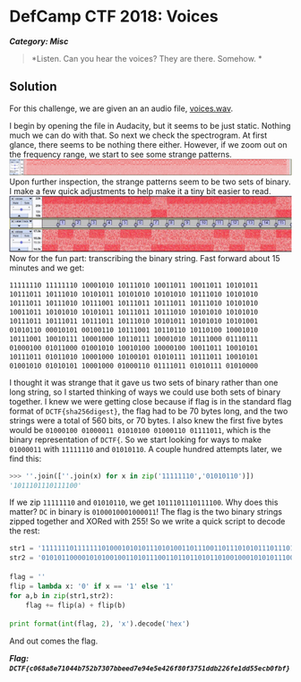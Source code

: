 # DefCamp CTF 2018: Voices
***Category: Misc***
>*Listen. Can you hear the voices? They are there. Somehow. *
## Solution
For this challenge, we are given an an audio file, [voices.wav](voices.wav).

I begin by opening the file in Audacity, but it seems to be just static. Nothing much we can do with that. So next we check the spectrogram. At first glance, there seems to be nothing there either. However, if we zoom out on the frequency range, we start to see some strange patterns.
![spectrogram.jpg](spectrogram.jpg)
Upon further inspection, the strange patterns seem to be two sets of binary. I make a few quick adjustments to help make it a tiny bit easier to read.
![zoomed.jpg](zoomed.jpg)
Now for the fun part: transcribing the binary string. Fast forward about 15 minutes and we get:
```
11111110 11111110 10001010 10111010 10011011 10011011 10101011 10111011 10111010 10101011 10101010 10101010 10111010 10101010 10111011 10111010 10111001 10111011 10111011 10111010 10101010 10011011 10101010 10101011 10111011 10111010 10101010 10101010 10111011 10111011 10111011 10111010 10101011 10101010 10101001
01010110 00010101 00100110 10111001 10110110 10110100 10001010 10111001 10010111 10001000 10110111 10001010 10111000 01110111 01000100 01011000 01001010 10010100 10000100 10011011 10010101 10111011 01011010 10001000 10100101 01010111 10111011 10010101 01001010 01010101 10001000 01000110 01111011 01010111 01010000
```
I thought it was strange that it gave us two sets of binary rather than one long string, so I started thinking of ways we could use both sets of binary together. I knew we were getting close because if flag is in the standard flag format of `DCTF{sha256digest}`, the flag had to be 70 bytes long, and the two strings were a total of 560 bits, or 70 bytes. I also knew the first five bytes would be `01000100 01000011 01010100 01000110 01111011`, which is the binary representation of `DCTF{`. So we start looking for ways to make `01000011` with `11111110` and `01010110`. A couple hundred attempts later, we find this:
```python
>>> ''.join([''.join(x) for x in zip('11111110','01010110')])
'1011101110111100'
```
If we zip `11111110` and `01010110`, we get `1011101110111100`. Why does this matter? `DC` in binary is `0100010001000011`! The flag is the two binary strings zipped together and XORed with 255! So we write a quick script to decode the rest:
```python
str1 = '1111111011111110100010101011101010011011100110111010101110111011101110101010101110101010101010101011101010101010101110111011101010111001101110111011101110111010101010101001101110101010101010111011101110111010101010101010101010111011101110111011101110111010101010111010101010101001'
str2 = '0101011000010101001001101011100110110110101101001000101010111001100101111000100010110111100010101011100001110111010001000101100001001010100101001000010010011011100101011011101101011010100010001010010101010111101110111001010101001010010101011000100001000110011110110101011101010000'

flag = ''
flip = lambda x: '0' if x == '1' else '1'
for a,b in zip(str1,str2):
	flag += flip(a) + flip(b)

print format(int(flag, 2), 'x').decode('hex')
```
And out comes the flag.

***Flag: `DCTF{c068a8e71044b752b7307bbeed7e94e5e426f80f3751ddb226fe1dd55ecb0fbf}`***

